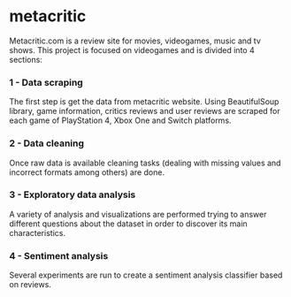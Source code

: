 # metacritic
Metacritic.com is a review site for movies, videogames, music and tv shows. This project is focused on videogames and is divided into 4 sections:

### 1 - Data scraping
The first step is get the data from metacritic website. Using BeautifulSoup library, game information, critics reviews and user reviews are scraped for each game of PlayStation 4, Xbox One and Switch platforms.

### 2 - Data cleaning
Once raw data is available cleaning tasks (dealing with missing values and incorrect formats among others) are done.

### 3 - Exploratory data analysis
A variety of analysis and visualizations are performed trying to answer different questions about the dataset in order to discover its main characteristics.

### 4 - Sentiment analysis
Several experiments are run to create a sentiment analysis classifier based on reviews.
